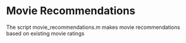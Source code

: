 # Movie Recommendations

The script movie_recommendations.m makes movie recommendations based on existing movie ratings
